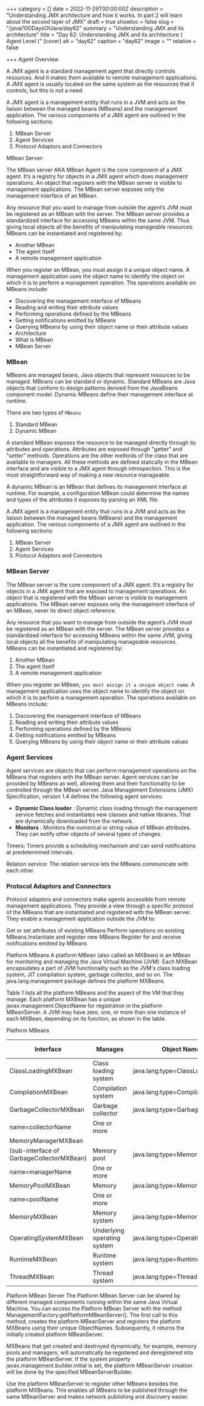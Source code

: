 +++
category = []
date = 2022-11-29T00:00:00Z
description = "Understanding JMX architecture and how it works. In part 2 will learn about the second layer of JMX"
draft = true
showtoc = false
slug = "/java/100DaysOfJava/day62"
summary = "Understanding JMX and its architecture"
title = "Day 62: Understanding JMX and its architecture ( Agent Level )"
[cover]
alt = "day62"
caption = "day62"
image = ""
relative = false

+++
Agent Overview

A JMX agent is a standard management agent that directly controls resources. And it makes them available to remote management applications. A JMX agent is usually located on the same system as the resources that it controls, but this is not a need.

A JMX agent is a management entity that runs in a JVM and acts as the liaison between the managed beans (MBeans) and the management application. The various components of a JMX agent are outlined in the following sections:

1. MBean Server
2. Agent Services
3. Protocol Adaptors and Connectors

MBean Server:

The MBean server AKA MBean Agent is the core component of a JMX agent. It’s a registry for objects in a JMX agent which does management operations. An object that registers with the MBean server is visible to management applications. The MBean server exposes only the management interface of an MBean.

Any resource that you want to manage from outside the agent’s JVM must be registered as an MBean with the server. The MBean server provides a standardized interface for accessing MBeans within the same JVM. Thus giving local objects all the benefits of manipulating manageable resources. MBeans can be instantiated and registered by:

* Another MBean
* The agent itself
* A remote management application

When you register an MBean, you must assign it a unique object name. A management application uses the object name to identify the object on which it is to perform a management operation. The operations available on MBeans include:

* Discovering the management interface of MBeans
* Reading and writing their attribute values
* Performing operations defined by the MBeans
* Getting notifications emitted by MBeans
* Querying MBeans by using their object name or their attribute values
* Architecture
* What is MBean
* MBean Server

### MBean

MBeans are managed beans, Java objects that represent resources to be managed. MBeans can be standard or dynamic. Standard MBeans are Java objects that conform to design patterns derived from the JavaBeans component model. Dynamic MBeans define their management interface at runtime.

There are two types of `MBeans`

1. Standard MBean
2. Dynamic MBean

A standard MBean exposes the resource to be managed directly through its attributes and operations. Attributes are exposed through "getter" and "setter" methods. Operations are the other methods of the class that are available to managers. All these methods are defined statically in the MBean interface and are visible to a JMX agent through introspection. This is the most straightforward way of making a new resource manageable.

A dynamic MBean is an MBean that defines its management interface at runtime. For example, a configuration MBean could determine the names and types of the attributes it exposes by parsing an XML file.

A JMX agent is a management entity that runs in a JVM and acts as the liaison between the managed beans (MBeans) and the management application. The various components of a JMX agent are outlined in the following sections:

1. MBean Server
2. Agent Services
3. Protocol Adaptors and Connectors

### MBean Server

The MBean server is the core component of a JMX agent. It’s a registry for objects in a JMX agent that are exposed to management operations. An object that is registered with the MBean server is visible to management applications. The MBean server exposes only the management interface of an MBean, never its direct object reference.

Any resource that you want to manage from outside the agent’s JVM must be registered as an MBean with the server. The MBean server provides a standardized interface for accessing MBeans within the same JVM, giving local objects all the benefits of manipulating manageable resources. MBeans can be instantiated and registered by:

1. Another MBean
2. The agent itself
3. A remote management application

When you register an MBean, `you must assign it a unique object name`. A management application uses the object name to identify the object on which it is to perform a management operation. The operations available on MBeans include:

1. Discovering the management interface of MBeans
2. Reading and writing their attribute values
3. Performing operations defined by the MBeans
4. Getting notifications emitted by MBeans
5. Querying MBeans by using their object name or their attribute values

### Agent Services

Agent services are objects that can perform management operations on the MBeans that registers with the MBean server. Agent services can be provided by MBeans as well, allowing them and their functionality to be controlled through the MBean server. Java Management Extensions (JMX) Specification, version 1.4 defines the following agent services:

* **Dynamic Class loader** : Dynamic class loading through the management service fetches and instantiates new classes and native libraries. That are dynamically downloaded from the network.
* **Monitors** : Monitors the numerical or string value of MBean attributes. They can notify other objects of several types of changes.

Timers: Timers provide a scheduling mechanism and can send notifications at predetermined intervals.

Relation service: The relation service lets the MBeans communicate with each other.

### Protocol Adaptors and Connectors

Protocol adaptors and connectors make agents accessible from remote management applications. They provide a view through a specific protocol of the MBeans that are instantiated and registered with the MBean server. They enable a management application outside the JVM to:

Get or set attributes of existing MBeans
Perform operations on existing MBeans
Instantiate and register new MBeans
Register for and receive notifications emitted by MBeans

Platform MBeans
A platform MBean (also called an MXBean) is an MBean for monitoring and managing the Java Virtual Machine (JVM).  Each MXBean encapsulates a part of JVM functionality such as the JVM's class loading system, JIT compilation system, garbage collector, and so on.  The java.lang.management package defines the platform MXBeans.

Table 1 lists all the platform MBeans and the aspect of the VM that they manage. Each platform MXBean has a unique javax.management.ObjectName for registration in the platform MBeanServer.  A JVM may have zero, one, or more than one instance of each MXBean, depending on its function, as shown in the table.

Platform MBeans

|Interface|Manages|Object Name|Instances Per VM|
|--- |--- |--- |--- |
|ClassLoadingMXBean|Class loading system|java.lang:type=ClassLoading|One|
|CompilationMXBean|Compilation system|java.lang:type=Compilation|Zero or one|
|GarbageCollectorMXBean|Garbage collector|java.lang:type=GarbageCollector,
name=collectorName|One or more|
|MemoryManagerMXBean
(sub-interface of GarbageCollectorMXBean)|Memory pool|java.lang:type=MemoryManager,
name=managerName|One or more|
|MemoryPoolMXBean|Memory|java.lang:type=MemoryPool,
name=poolName|One or more|
|MemoryMXBean|Memory system|java.lang:type=Memory|One|
|OperatingSystemMXBean|Underlying operating system|java.lang:type=OperatingSystem|One|
|RuntimeMXBean|Runtime system|java.lang:type=Runtime|One|
|ThreadMXBean|Thread system|java.lang:type=Threading|One|


Platform MBean Server
The Platform MBean Server can be shared by different managed components running within the same Java Virtual Machine. You can access the Platform MBean Server with the method ManagementFactory.getPlatformMBeanServer(). The first call to this method, creates the platform MBeanServer and registers the platform MXBeans using their unique ObjectNames. Subsequently, it returns the initially created platform MBeanServer.

MXBeans that get created and destroyed dynamically, for example, memory pools and managers, will automatically be registered and deregistered into the platform MBeanServer.  If the system property javax.management.builder.initial is set, the platform MBeanServer creation will be done by the specified MBeanServerBuilder.

Use the platform MBeanServer to register other MBeans besides the platform MXBeans. This enables all MBeans to be published through the same MBeanServer and makes network publishing and discovery easier.